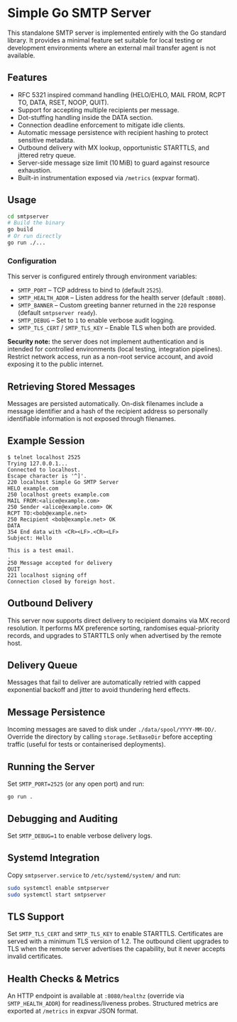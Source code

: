 # Simple Go SMTP Server

This standalone SMTP server is implemented entirely with the Go standard library. It provides a minimal feature set suitable for local testing or development environments where an external mail transfer agent is not available.

## Features

- RFC 5321 inspired command handling (HELO/EHLO, MAIL FROM, RCPT TO, DATA, RSET, NOOP, QUIT).
- Support for accepting multiple recipients per message.
- Dot-stuffing handling inside the DATA section.
- Connection deadline enforcement to mitigate idle clients.
- Automatic message persistence with recipient hashing to protect sensitive metadata.
- Outbound delivery with MX lookup, opportunistic STARTTLS, and jittered retry queue.
- Server-side message size limit (10 MiB) to guard against resource exhaustion.
- Built-in instrumentation exposed via `/metrics` (expvar format).

## Usage

```bash
cd smtpserver
# Build the binary
go build
# Or run directly
go run ./...
```

### Configuration

This server is configured entirely through environment variables:

- `SMTP_PORT` – TCP address to bind to (default `2525`).
- `SMTP_HEALTH_ADDR` – Listen address for the health server (default `:8080`).
- `SMTP_BANNER` – Custom greeting banner returned in the `220` response (default `smtpserver ready`).
- `SMTP_DEBUG` – Set to `1` to enable verbose audit logging.
- `SMTP_TLS_CERT` / `SMTP_TLS_KEY` – Enable TLS when both are provided.

**Security note:** the server does not implement authentication and is intended for controlled environments (local testing, integration pipelines). Restrict network access, run as a non-root service account, and avoid exposing it to the public internet.

## Retrieving Stored Messages

Messages are persisted automatically. On-disk filenames include a message identifier and a hash of the recipient address so personally identifiable information is not exposed through filenames.

## Example Session

```
$ telnet localhost 2525
Trying 127.0.0.1...
Connected to localhost.
Escape character is '^]'.
220 localhost Simple Go SMTP Server
HELO example.com
250 localhost greets example.com
MAIL FROM:<alice@example.com>
250 Sender <alice@example.com> OK
RCPT TO:<bob@example.net>
250 Recipient <bob@example.net> OK
DATA
354 End data with <CR><LF>.<CR><LF>
Subject: Hello

This is a test email.
.
250 Message accepted for delivery
QUIT
221 localhost signing off
Connection closed by foreign host.
```


## Outbound Delivery
This server now supports direct delivery to recipient domains via MX record resolution.
It performs MX preference sorting, randomises equal-priority records, and upgrades to STARTTLS only when advertised by the remote host.

## Delivery Queue
Messages that fail to deliver are automatically retried with capped exponential backoff and jitter to avoid thundering herd effects.

## Message Persistence
Incoming messages are saved to disk under `./data/spool/YYYY-MM-DD/`. Override the directory by calling `storage.SetBaseDir` before accepting traffic (useful for tests or containerised deployments).

## Running the Server
Set `SMTP_PORT=2525` (or any open port) and run:
```
go run .
```

## Debugging and Auditing
Set `SMTP_DEBUG=1` to enable verbose delivery logs.

## Systemd Integration
Copy `smtpserver.service` to `/etc/systemd/system/` and run:
```bash
sudo systemctl enable smtpserver
sudo systemctl start smtpserver
```

## TLS Support
Set `SMTP_TLS_CERT` and `SMTP_TLS_KEY` to enable STARTTLS. Certificates are served with a minimum TLS version of 1.2.
The outbound client upgrades to TLS when the remote server advertises the capability, but it never accepts invalid certificates.

## Health Checks & Metrics
An HTTP endpoint is available at `:8080/healthz` (override via `SMTP_HEALTH_ADDR`) for readiness/liveness probes.
Structured metrics are exported at `/metrics` in expvar JSON format.
